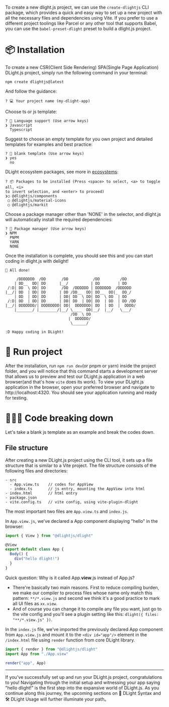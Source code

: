 To create a new dlight.js project, we can use the `create-dlightjs` CLI package, which provides a quick and easy way to set up a new project with all the necessary files and dependencies using Vite. If you prefer to use a different project toolings like Parcel or any other tool that supports Babel, you can use the `babel-preset-dlight` preset to build a dlight.js project. 

# 📦 Installation
To create a new CSR(Client Side Rendering) SPA(Single Page Application) DLight.js project, simply run the following command in your terminal:
```shell
npm create dlightjs@latest
```
And follow the guidance:
```shell
? 💻 Your project name (my-dlight-app)
```
Choose ts or js template:
```shell
? 🥑 Language support (Use arrow keys)
❯ Javascript
  Typescript
```
Suggest to choose an empty template for you own project and detailed templates for examples and best practice:
```shell
? 📃 blank template (Use arrow keys)
❯ yes
  no
```
DLight ecosystem packages, see more in [ecosystems](/ecosystems):
```shell
? 📦 Packages to be installed (Press <space> to select, <a> to toggle all, <i>
to invert selection, and <enter> to proceed)
❯◯ @dlightjs/components
 ◯ @dlightjs/material-icons
 ◯ @dlightjs/markit
```
Choose a package manager other than 'NONE' in the selector, and dlight.js will automatically install the required dependencies:
```shell
? 🍲 Package manager (Use arrow keys)
❯ NPM
  PNPM
  YARN
  NONE
```
Once the installation is complete, you should see this and you can start coding in dlight.js with delight!
``` shell
🎉 All done!

     /DDDDDDD  /DD       /DD           /DD         /DD    
    | DD__  DD| DD      |__/          | DD        | DD    
 /:D| DD  \ DD| DD       /DD  /DDDDDD | DDDDDDD  /DDDDDD  
|__/| DD  | DD| DD      | DD /DD__  DD| DD__  DD|_  DD_/  
    | DD  | DD| DD      | DD| DD  \ DD| DD  \ DD  | DD    
 /:D| DD  | DD| DD      | DD| DD  | DD| DD  | DD  | DD /DD
|__/| DDDDDDD/| DDDDDDDD| DD|  DDDDDDD| DD  | DD  |  DDDD/
    |_______/ |________/|__/ \____  DD|__/  |__/   \___/  
                             /DD  \ DD                    
                            |  DDDDDD/ 
                             \______/                                               

:D Happy coding in DLight!
```

# 🚀 Run project
After the installation, run `npm run dev`(or pnpm or yarn) inside the project folder, and you will notice that this command starts a development server that allows us to preview and test our DLight.js application in a web browser(and that's how `vite` does its work). To view your DLight.js application in the browser, open your preferred browser and navigate to http://localhost:4320. You should see your application running and ready for testing.


# 👨🏻‍💻 Code breaking down
Let's take a blank js template as an example and break the codes down.
## File structure
After creating a new DLight.js project using the CLI tool, it sets up a file structure that is similar to a Vite project. The file structure consists of the following files and directories:
```text
- src
  - App.view.ts    // codes for AppView
  - index.ts       // js entry, mounting the AppView into html
- index.html       // html entry
- package.json
- vite.config.ts   // vite config, using vite-plugin-dlight
```
The most important two files are `App.view.ts` and `index.js`.

In `App.view.js`, we've declared a App component displaying "hello" in the browser:
```js [src/App.view.js]
import { View } from "@dlightjs/dlight"

@View
export default class App {
  Body() {
    div("hello dlight!")
  }
}
```
Quick question: Why is it called App.**view**.js instead of App.js? 
* There're basically two main reasons. First to reduce compiling burden, we make our compiler to process files whose name only match this pattern: `**/*.view.js` and second we think it's a good practice to mark all UI files as `xx.view`. 
* And of course you can change it to compile any file you want, just go to the vite config and you'll see a plugin setting like this: `dlight({ files: "**/*.view.js" })`.

In the `index.js` file, we've imported the previously declared App component from `App.view.js` and mount it to the `<div id="app"/>` element in the `/index.html` file using `render` function from core DLight library.
```js [src/index.js]
import { render } from "@dlightjs/dlight"
import App from "./App.view"

render("app", App)
```

---
If you've successfully set up and run your DLight.js project, congratulations to you! Navigating through the initial setup and witnessing your app saying "hello dlight!" is the first step into the expansive world of DLight.js. As you continue along this journey, the upcoming sections on 🧩 DLight Syntax and 🛠 DLight Usage will further illuminate your path。 
